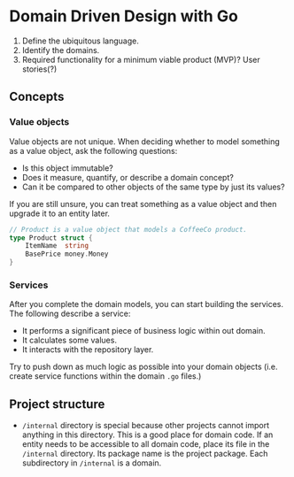 # Domain Driven Design with Go

1. Define the ubiquitous language.
2. Identify the domains.
3. Required functionality for a minimum viable product (MVP)? User stories(?)

## Concepts

### Value objects

Value objects are not unique. When deciding whether to model something as a value object, ask the following questions:
- Is this object immutable?
- Does it measure, quantify, or describe a domain concept?
- Can it be compared to other objects of the same type by just its values?

If you are still unsure, you can treat something as a value object and then upgrade it to an entity later.

```go
// Product is a value object that models a CoffeeCo product.
type Product struct {
	ItemName  string
	BasePrice money.Money
}
```

### Services

After you complete the domain models, you can start building the services. The following describe a service:
- It performs a significant piece of business logic within out domain.
- It calculates some values.
- It interacts with the repository layer.

Try to push down as much logic as possible into your domain objects (i.e. create service functions within the domain `.go` files.)


## Project structure

- `/internal` directory is special because other projects cannot import anything  in this directory. This is a good place for domain code.
  If an entity needs to be accessible to all domain code, place its file in the `/internal` directory. Its package name is the project package.
  Each subdirectory in `/internal` is a domain.